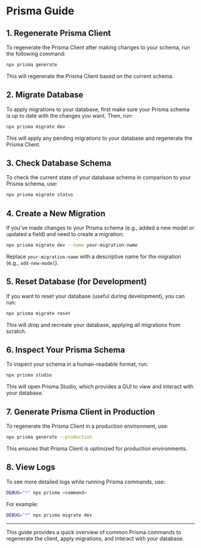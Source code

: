 # Prisma Guide

## 1. **Regenerate Prisma Client**
To regenerate the Prisma Client after making changes to your schema, run the following command:

```bash
npx prisma generate
```

This will regenerate the Prisma Client based on the current schema.

## 2. **Migrate Database**
To apply migrations to your database, first make sure your Prisma schema is up to date with the changes you want. Then, run:

```bash
npx prisma migrate dev
```

This will apply any pending migrations to your database and regenerate the Prisma Client.

## 3. **Check Database Schema**
To check the current state of your database schema in comparison to your Prisma schema, use:

```bash
npx prisma migrate status
```

## 4. **Create a New Migration**
If you’ve made changes to your Prisma schema (e.g., added a new model or updated a field) and need to create a migration:

```bash
npx prisma migrate dev --name your-migration-name
```

Replace `your-migration-name` with a descriptive name for the migration (e.g., `add-new-model`).

## 5. **Reset Database (for Development)**
If you want to reset your database (useful during development), you can run:

```bash
npx prisma migrate reset
```

This will drop and recreate your database, applying all migrations from scratch.

## 6. **Inspect Your Prisma Schema**
To inspect your schema in a human-readable format, run:

```bash
npx prisma studio
```

This will open Prisma Studio, which provides a GUI to view and interact with your database.

## 7. **Generate Prisma Client in Production**
To regenerate the Prisma Client in a production environment, use:

```bash
npx prisma generate --production
```

This ensures that Prisma Client is optimized for production environments.

## 8. **View Logs**
To see more detailed logs while running Prisma commands, use:

```bash
DEBUG="*" npx prisma <command>
```

For example:

```bash
DEBUG="*" npx prisma migrate dev
```

---

This guide provides a quick overview of common Prisma commands to regenerate the client, apply migrations, and interact with your database.